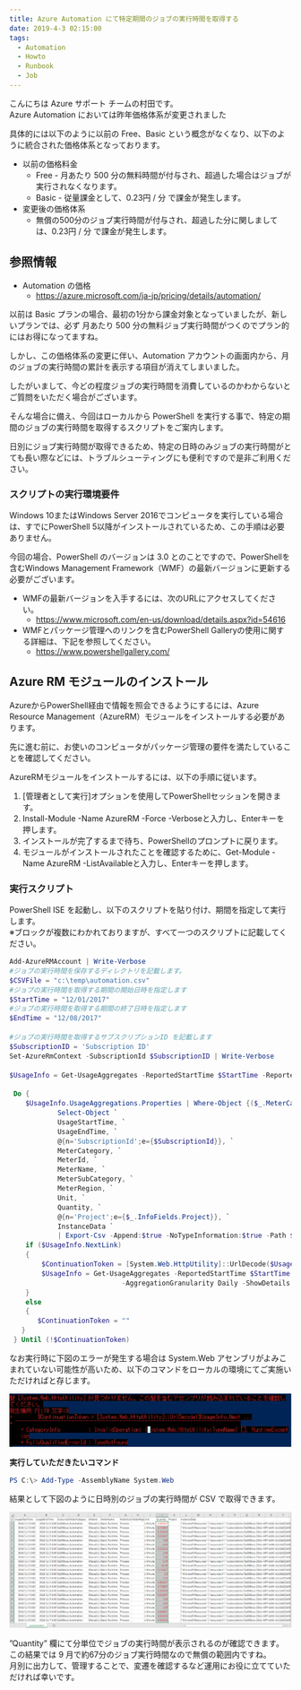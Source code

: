 ```yaml
---
title: Azure Automation にて特定期間のジョブの実行時間を取得する
date: 2019-4-3 02:15:00
tags:
  - Automation
  - Howto
  - Runbook
  - Job
---
```


こんにちは Azure サポート チームの村田です。  
Azure Automation においては昨年価格体系が変更されました

具体的には以下のように以前の Free、Basic という概念がなくなり、以下のように統合された価格体系となっております。

- 以前の価格料金
  - Free - 月あたり 500 分の無料時間が付与され、超過した場合はジョブが実行されなくなります。
  - Basic - 従量課金として、0.23円 / 分 で課金が発生します。
- 変更後の価格体系
  - 無償の500分のジョブ実行時間が付与され、超過した分に関しましては、0.23円 / 分 で課金が発生します。

## 参照情報

- Automation の価格
  - https://azure.microsoft.com/ja-jp/pricing/details/automation/

以前は Basic プランの場合、最初の1分から課金対象となっていましたが、新しいプランでは、必ず 月あたり 500 分の無料ジョブ実行時間がつくのでプラン的にはお得になってますね。

しかし、この価格体系の変更に伴い、Automation アカウントの画面内から、月のジョブの実行時間の累計を表示する項目が消えてしまいました。

したがいまして、今どの程度ジョブの実行時間を消費しているのかわからないとご質問をいただく場合がございます。

そんな場合に備え、今回はローカルから PowerShell を実行する事で、特定の期間のジョブの実行時間を取得するスクリプトをご案内します。

日別にジョブ実行時間が取得できるため、特定の日時のみジョブの実行時間がとても長い際などには、トラブルシューティングにも便利ですので是非ご利用ください。

### スクリプトの実行環境要件
Windows 10またはWindows Server 2016でコンピュータを実行している場合は、すでにPowerShell 5以降がインストールされているため、この手順は必要ありません。

今回の場合、PowerShell のバージョンは 3.0 とのことですので、PowerShellを含むWindows Management Framework（WMF）の最新バージョンに更新する必要がございます。

- WMFの最新バージョンを入手するには、次のURLにアクセスしてください。
  - https://www.microsoft.com/en-us/download/details.aspx?id=54616
- WMFとパッケージ管理へのリンクを含むPowerShell Galleryの使用に関する詳細は、下記を参照してください。
  - https://www.powershellgallery.com/


## Azure RM モジュールのインストール
AzureからPowerShell経由で情報を照会できるようにするには、Azure Resource Management（AzureRM）モジュールをインストールする必要があります。

先に進む前に、お使いのコンピュータがパッケージ管理の要件を満たしていることを確認してください。

AzureRMモジュールをインストールするには、以下の手順に従います。

1. [管理者として実行]オプションを使用してPowerShellセッションを開きます。
1. Install-Module -Name AzureRM -Force -Verboseと入力し、Enterキーを押します。
1. インストールが完了するまで待ち、PowerShellのプロンプトに戻ります。
1. モジュールがインストールされたことを確認するために、Get-Module -Name AzureRM -ListAvailableと入力し、Enterキーを押します。

### 実行スクリプト
PowerShell ISE を起動し、以下のスクリプトを貼り付け、期間を指定して実行します。  
※ブロックが複数にわかれておりますが、すべて一つのスクリプトに記載してください。

```ps1
Add-AzureRMAccount | Write-Verbose
#ジョブの実行時間を保存するディレクトリを記載します。
$CSVFile = "c:\temp\automation.csv"
#ジョブの実行時間を取得する期間の開始日時を指定します
$StartTime = "12/01/2017"
#ジョブの実行時間を取得する期間の終了日時を指定します
$EndTime = "12/08/2017"

#ジョブの実行時間を取得するサブスクリプションID を記載します
$SubscriptionID = 'Subscription ID'
Set-AzureRmContext -SubscriptionId $SubscriptionID | Write-Verbose

$UsageInfo = Get-UsageAggregates -ReportedStartTime $StartTime -ReportedEndTime $EndTime -AggregationGranularity Daily -ShowDetails $true

 Do { 
    $UsageInfo.UsageAggregations.Properties | Where-Object {($_.MeterCategory -eq 'Automation') -and ($_.MeterName -eq 'Basic Runtime')} | `
            Select-Object `
            UsageStartTime, `
            UsageEndTime, `
            @{n='SubscriptionId';e={$SubscriptionId}}, `
            MeterCategory, `
            MeterId, `
            MeterName, `
            MeterSubCategory, `
            MeterRegion, `
            Unit, `
            Quantity, `
            @{n='Project';e={$_.InfoFields.Project}}, `
            InstanceData `
            | Export-Csv -Append:$true -NoTypeInformation:$true -Path $CSVFile
    if ($UsageInfo.NextLink) 
    {
        $ContinuationToken = [System.Web.HttpUtility]::UrlDecode($UsageInfo.NextLink.Split("=")[-1])
        $UsageInfo = Get-UsageAggregates -ReportedStartTime $StartTime -ReportedEndTime $EndTime `
                            -AggregationGranularity Daily -ShowDetails $true -ContinuationToken $ContinuationToken
    }
    else
    {
       $ContinuationToken = "" 
   }
 } Until (!$ContinuationToken)  
```


なお実行時に下図のエラーが発生する場合は System.Web アセンブリがよみこまれていない可能性が高いため、以下のコマンドをローカルの環境にてご実施いただければと存じます。

![エラー画面](./gettingExeTimeOfJobForSpecificPeriodAutomation/ErrorMessage.jpg "エラー画面")

**実行していただきたいコマンド**

```ps1
PS C:\> Add-Type -AssemblyName System.Web
```

結果として下図のように日時別のジョブの実行時間が CSV で取得できます。

![](./gettingExeTimeOfJobForSpecificPeriodAutomation/CsvCreation.png)


”Quantity” 欄にて分単位でジョブの実行時間が表示されるのが確認できます。  
この結果では 9 月で約67分のジョブ実行時間なので無償の範囲内ですね。  
月別に出力して、管理することで、変遷を確認するなど運用にお役に立てていただければ幸いです。
